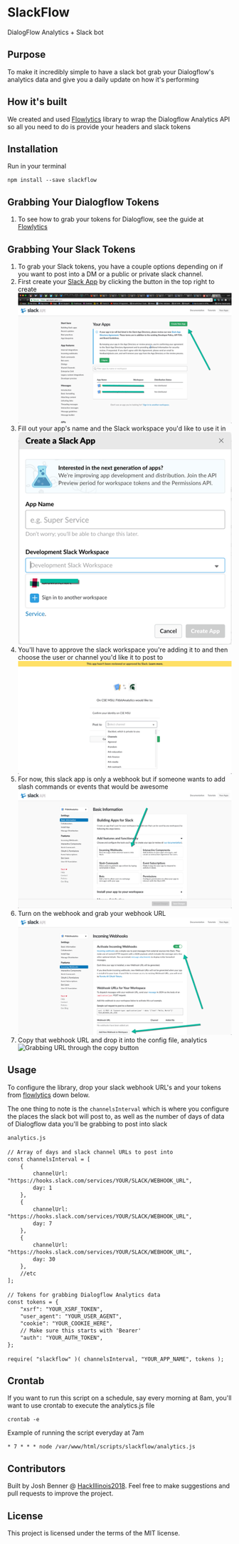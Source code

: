 # SlackFlow
DialogFlow Analytics + Slack bot

## Purpose
To make it incredibly simple to have a slack bot grab your Dialogflow's analytics data and give you a daily update on how it's performing

## How it's built
We created and used [Flowlytics](https://github.com/joshbenner851/Flowlytics) library to wrap the Dialogflow Analytics API so all you need to do is provide your headers and slack tokens

## Installation
Run in your terminal
```
npm install --save slackflow
```

## Grabbing Your Dialogflow Tokens
1) To see how to grab your tokens for Dialogflow, see the guide at [Flowlytics](https://github.com/joshbenner851/Flowlytics#grabbing-your-tokens)

## Grabbing Your Slack Tokens
1) To grab your Slack tokens, you have a couple options depending on if you want to post into a DM or a public or private slack channel.
2) First create your [Slack App](https://api.slack.com/apps) by clicking the button in the top right to create
![screenshot your slack app overview page for your apps](./images/create_slack_app.png)
3) Fill out your app's name and the Slack workspace you'd like to use it in
![Basic info modal for the app name and workspace your app will be in](./images/create_app_pt2.png)
4) You'll have to approve the slack workspace you're adding it to and then choose the user or channel you'd like it to post to
![Modal to choose which channel or user you'd like your bot to send messages to](./images/approving_app.png)
5) For now, this slack app is only a webhook but if someone wants to add slash commands or events that would be awesome
![Basic information for building apps for slack, and we'll be choosing the first card which is for incoming webhooks](./images/create_webhook.png)
6) Turn on the webhook and grab your webhook URL
![Webhook URL has been generated](./images/grab_webhook.png)
7) Copy that webhook URL and drop it into the config file, analytics
![Grabbing URL through the copy button](./images/copying_slack_webhook_url)

## Usage
To configure the library, drop your slack webhook URL's and your tokens from [flowlytics](https://github.com/joshbenner851/Flowlytics#grabbing-your-tokens) down below.

The one thing to note is the `channelsInterval` which is where you configure the places the slack bot will post to, as well as the number of days of data of Dialogflow data you'll be grabbing to post into slack
```
analytics.js

// Array of days and slack channel URLs to post into
const channelsInterval = [
    {
        channelUrl: "https://hooks.slack.com/services/YOUR/SLACK/WEBHOOK_URL",
        day: 1
    },
    {
        channelUrl: "https://hooks.slack.com/services/YOUR/SLACK/WEBHOOK_URL",
        day: 7
    },
    {
        channelUrl: "https://hooks.slack.com/services/YOUR/SLACK/WEBHOOK_URL",
        day: 30
    },
    //etc
];

// Tokens for grabbing Dialogflow Analytics data
const tokens = {
    "xsrf": "YOUR_XSRF_TOKEN",
    "user_agent": "YOUR_USER_AGENT",
    "cookie": "YOUR_COOKIE_HERE",
    // Make sure this starts with 'Bearer'
    "auth": "YOUR_AUTH_TOKEN",
};

require( "slackflow" )( channelsInterval, "YOUR_APP_NAME", tokens );
```

## Crontab
If you want to run this script on a schedule, say every morning at 8am, you'll want to use crontab to execute the analytics.js file
```
crontab -e
```

Example of running the script everyday at 7am
```
* 7 * * * node /var/www/html/scripts/slackflow/analytics.js
```

## Contributors
Built by Josh Benner @ [HackIllinois2018](hackillinois.org). Feel free to make suggestions and pull requests to improve the project.

## License
This project is licensed under the terms of the MIT license.




